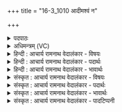 +++
title = "16-3_1010 आदीमश्वं न"

+++
<details><summary>पदपाठः</summary>

आत्। ई꣣म्। अ꣡श्व꣢꣯म्। न। हे꣡ता꣢꣯रम्। अ꣡शू꣢꣯शुभन्। अ꣣मृ꣡ता꣢य। अ꣣। मृ꣡ता꣢꣯य। म꣡धोः꣢꣯। र꣡स꣢꣯म्। स꣣धमा꣡दे꣢। स꣣ध। मा꣡दे꣢꣯। १०१०।
</details>

<details><summary>अधिमन्त्रम् (VC)</summary>

- पवमानः सोमः
- जमदग्निर्भार्गवः
- गायत्री
- षड्जः
</details>

<details><summary>हिन्दी : आचार्य रामनाथ वेदालंकार - विषयः</summary>

अगले मन्त्र में फिर वही विषय है।
</details>

<details><summary>हिन्दी : आचार्य रामनाथ वेदालंकार - पदार्थः</summary>

पदार्थान्वयभाषाः -  प्रथम—सोम ओषधि के रस के विषय में। (आत्) उसके अनन्तर अर्थात् सोमरस में गाय का दूध मिलाने के पश्चात्, (हेतारम्) बल बढ़ानेवाले (ईम् मधोः रसम्) इस मधुर सोम के रस को, योद्धा लोग (अमृताय) युद्ध में विजय की प्राप्ति के निमित्त (अशूशुभन्) पीने के लिए पात्रों में अलङ्कृत करते हैं, (हेतारम् अश्वं न) जैसे शीघ्रगामी घोड़े को अश्वपाल योग्य अलङ्कारों से अलङ्कृत करते हैं ॥ द्वितीय—ज्ञानरस के विषय में (आत्) गुरु के पास से ज्ञान की उपलब्धि के अनन्तर (हेतारम्) पुरुषार्थ को बढ़ानेवाले (ईम् मधोः रसम्) इस मधुर ज्ञानरस को, शिष्यगण (अमृताय) मोक्ष की प्राप्ति के लिए (अशूशुभन्) योगाभ्यासों से अलङ्कृत करते हैं ॥३॥ यहाँ श्लेष और श्लिष्टोपमा अलङ्कार हैं ॥३॥
</details>

<details><summary>हिन्दी : आचार्य रामनाथ वेदालंकार - भावार्थः</summary>

भावार्थभाषाः -  जैसे पिया हुआ सोम ओषधि का रस बल की वृद्धि करनेवाला होता हुआ युद्ध में विजय प्राप्त कराता है,वैसे ही आचार्य से ग्रहण किया गया ज्ञान योगाभ्यास से मिलकर मोक्ष प्राप्त कराता है ॥३॥
</details>

<details><summary>संस्कृत : आचार्य रामनाथ वेदालंकार - विषयः</summary>

अथ पुनरपि तमेव विषयमाह।
</details>

<details><summary>संस्कृत : आचार्य रामनाथ वेदालंकार - पदार्थः</summary>

पदार्थान्वयभाषाः -  प्रथमः—सोमौषधिरसविषये। (आत्) तदनन्तरम्, सोमरसे गोदुग्धमिश्रणानन्तरमित्यर्थः (हेतारम्) बलस्य वर्धयितारम्। [हि गतौ वृद्धौ च।] (ईम् मधोः रसम्) एतम् मधुरस्य सोमस्य रसम्, योद्धारः (अमृताय) युद्धे विजयलाभाय (अशूशुभन्) पातुं पात्रेषु शोभयन्ति। कथमिव ? (हेतारम् अश्वं न) यथा आशुगामिनं तुरङ्गमम् अश्वपालाः अश्वोचितैरलङ्कारैः शोभयन्ति तद्वत् ॥ द्वितीयः—ज्ञानरसविषये। (आत्) तदनन्तरम्, गुरोः सकाशाज्ज्ञानोपलब्धेरनन्तरमित्यर्थः, (हेतारम्) पुरुषार्थवर्धकम् (ईम् मधोः रसम्) एतं मधुरस्य ज्ञानस्य रसम्, शिष्याः (अमृताय) मोक्षलाभाय (अशूशुभन्) योगाभ्यासैः शोभयन्ति। कथमिव ? (हेतारम्२ अश्वं न) यथा गन्तारं तुरङ्गमम् अश्वपालाः अश्वोचितैरलङ्कारैः शोभयन्ति तद्वत् ॥३॥ अत्र श्लेषः श्लिष्टोपमा चालङ्कारः ॥३॥
</details>

<details><summary>संस्कृत : आचार्य रामनाथ वेदालंकार - भावार्थः</summary>

भावार्थभाषाः -  यथा पीतः सोमौषधिरसो बलवृद्धिकरः सन् युद्धे विजयं प्रापयति तथाऽऽचार्याद् गृहीतं ज्ञानं योगाभ्यासेन सहचरितं मोक्षप्रापकं जायते ॥३॥
</details>

<details><summary>संस्कृत : आचार्य रामनाथ वेदालंकार - पादटिप्पनी</summary>

टिप्पणी:   १. ऋ० ९।६२।६, ‘हेता॒रो’, ‘मध्वो॒’ इति पाठः। २. हेतारं शीघ्रगामिनम्—इति वि०।
</details>